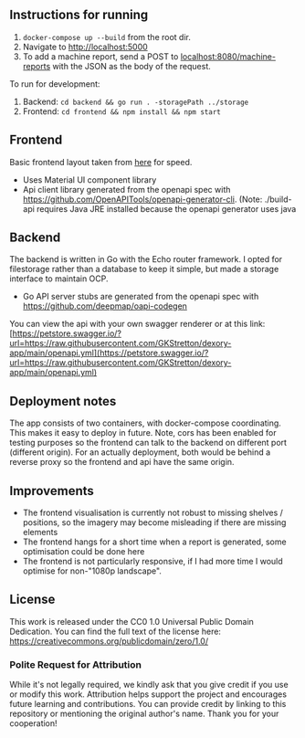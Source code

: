 ## Instructions for running

1. `docker-compose up --build` from the root dir.
2. Navigate to [http://localhost:5000](http://localhost:5000)
3. To add a machine report, send a POST to [localhost:8080/machine-reports](localhost:8080/machine-reports) with the JSON as the body of the request.

To run for development:

1. Backend: `cd backend && go run . -storagePath ../storage`
2. Frontend: `cd frontend && npm install && npm start`

## Frontend

Basic frontend layout taken from [here](https://github.com/mui/material-ui/tree/v5.14.0/docs/data/material/getting-started/templates/dashboard) for speed.

- Uses Material UI component library
- Api client library generated from the openapi spec with https://github.com/OpenAPITools/openapi-generator-cli. (Note: ./build-api requires Java JRE installed because the openapi generator uses java

## Backend

The backend is written in Go with the Echo router framework. I opted for filestorage rather than a database to keep it simple, but made a storage interface to maintain OCP.

- Go API server stubs are generated from the openapi spec with https://github.com/deepmap/oapi-codegen

You can view the api with your own swagger renderer or at this link: [https://petstore.swagger.io/?url=https://raw.githubusercontent.com/GKStretton/dexory-app/main/openapi.yml](https://petstore.swagger.io/?url=https://raw.githubusercontent.com/GKStretton/dexory-app/main/openapi.yml)

## Deployment notes

The app consists of two containers, with docker-compose coordinating. This makes it easy to deploy in future. Note, cors has been enabled for testing purposes so the frontend can talk to the backend on different port (different origin). For an actually deployment, both would be behind a reverse proxy so the frontend and api have the same origin.

## Improvements

- The frontend visualisation is currently not robust to missing shelves / positions, so the imagery may become misleading if there are missing elements
- The frontend hangs for a short time when a report is generated, some optimisation could be done here
- The frontend is not particularly responsive, if I had more time I would optimise for non-"1080p landscape".

## License

This work is released under the CC0 1.0 Universal Public Domain Dedication. You can find the full text of the license here: https://creativecommons.org/publicdomain/zero/1.0/

### Polite Request for Attribution

While it's not legally required, we kindly ask that you give credit if you use or modify this work. Attribution helps support the project and encourages future learning and contributions. You can provide credit by linking to this repository or mentioning the original author's name. Thank you for your cooperation!
